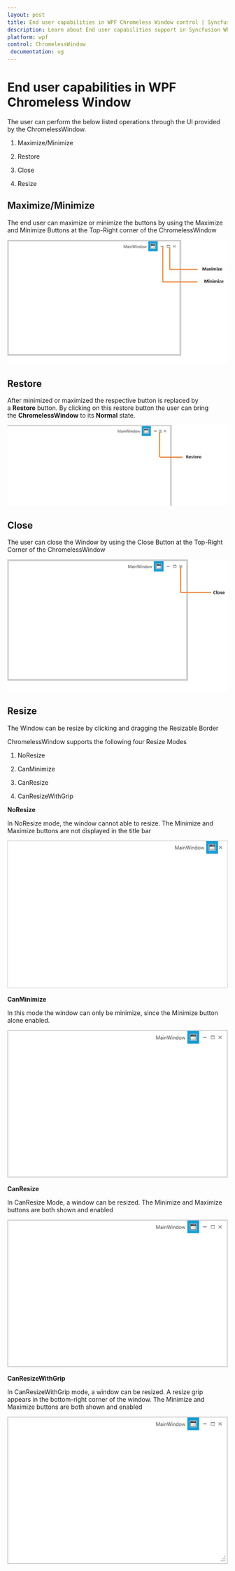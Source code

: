 ```yaml
---
layout: post
title: End user capabilities in WPF Chromeless Window control | Syncfusion
description: Learn about End user capabilities support in Syncfusion WPF Chromeless Window control, its elements and more details.
platform: wpf
control: ChromelessWindow
 documentation: ug
---
```

# End user capabilities in WPF Chromeless Window

The user can perform the below listed operations through the UI provided by the ChromelessWindow. 

1. Maximize/Minimize

2. Restore

3. Close

4. Resize

## Maximize/Minimize

The end user can maximize or minimize the buttons by using the Maximize and Minimize Buttons at the Top-Right corner of the ChromelessWindow

![End-user-capabilities_images1](End-user-capabilities_images/End-user-capabilities_img1.jpeg)

## Restore

After minimized or maximized the respective button is replaced by a **Restore** button. By clicking on this restore button the user can bring the **ChromelessWindow** to its **Normal** state.

![End-user-capabilities_img2](End-user-capabilities_images/End-user-capabilities_img2.jpeg)

## Close

The user can close the Window by using the Close Button at the Top-Right Corner of the ChromelessWindow

![End-user-capabilities_images3](End-user-capabilities_images/End-user-capabilities_img3.jpeg)

## Resize

The Window can be resize by clicking and dragging the Resizable Border

ChromelessWindow supports the following four Resize Modes

1. NoResize

2. CanMinimize

3. CanResize

4. CanResizeWithGrip

**NoResize**

In NoResize mode, the window cannot able to resize. The Minimize and Maximize buttons are not displayed in the title bar

![End-user-capabilities_img4](End-user-capabilities_images/End-user-capabilities_img4.jpeg)

**CanMinimize**

In this mode the window can only be minimize, since the Minimize button alone enabled.  

![End-user-capabilities_img5](End-user-capabilities_images/End-user-capabilities_img5.jpeg)

**CanResize**

In CanResize Mode, a window can be resized. The Minimize and Maximize buttons are both shown and enabled

![End-user-capabilities_img6](End-user-capabilities_images/End-user-capabilities_img6.jpeg)

**CanResizeWithGrip**

In CanResizeWithGrip mode, a window can be resized. A resize grip appears in the bottom-right corner of the window. The Minimize and Maximize buttons are both shown and enabled

![End-user-capabilities_img7](End-user-capabilities_images/End-user-capabilities_img7.jpeg)
